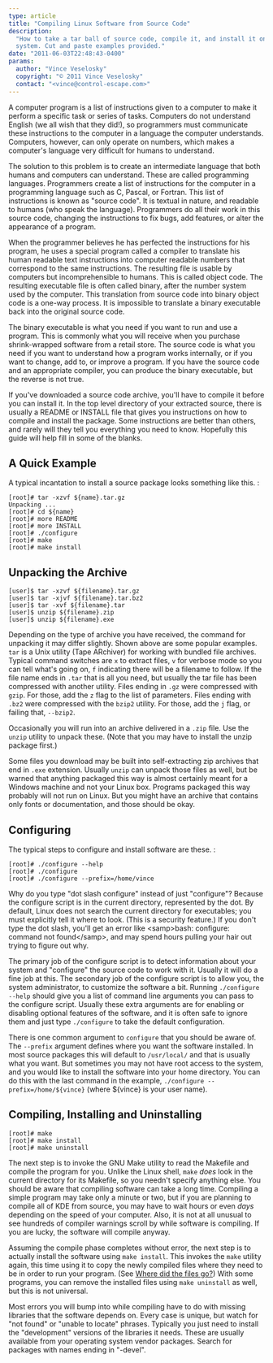 ```yaml
---
type: article
title: "Compiling Linux Software from Source Code"
description:
  "How to take a tar ball of source code, compile it, and install it on any linux
  system. Cut and paste examples provided."
date: "2011-06-03T22:48:43-0400"
params:
  author: "Vince Veselosky"
  copyright: "© 2011 Vince Veselosky"
  contact: "<vince@control-escape.com>"
---
```


A computer program is a list of instructions given to a computer to make it perform a
specific task or series of tasks. Computers do not understand English (we all wish that
they did!), so programmers must communicate these instructions to the computer in a
language the computer understands. Computers, however, can only operate on numbers,
which makes a computer\'s language very difficult for humans to understand.

The solution to this problem is to create an intermediate language that both humans and
computers can understand. These are called programming languages. Programmers create a
list of instructions for the computer in a programming language such as C, Pascal, or
Fortran. This list of instructions is known as "source code". It is textual in nature,
and readable to humans (who speak the language). Programmers do all their work in this
source code, changing the instructions to fix bugs, add features, or alter the
appearance of a program.

When the programmer believes he has perfected the instructions for his program, he uses
a special program called a compiler to translate his human readable text instructions
into computer readable numbers that correspond to the same instructions. The resulting
file is usable by computers but incomprehensible to humans. This is called object code.
The resulting executable file is often called binary, after the number system used by
the computer. This translation from source code into binary object code is a one-way
process. It is impossible to translate a binary executable back into the original source
code.

The binary executable is what you need if you want to run and use a program. This is
commonly what you will receive when you purchase shrink-wrapped software from a retail
store. The source code is what you need if you want to understand how a program works
internally, or if you want to change, add to, or improve a program. If you have the
source code and an appropriate compiler, you can produce the binary executable, but the
reverse is not true.

If you\'ve downloaded a source code archive, you\'ll have to compile it before you can
install it. In the top level directory of your extracted source, there is usually a
README or INSTALL file that gives you instructions on how to compile and install the
package. Some instructions are better than others, and rarely will they tell you
everything you need to know. Hopefully this guide will help fill in some of the blanks.

## A Quick Example

A typical incantation to install a source package looks something like this. :

    [root]# tar -xzvf ${name}.tar.gz
    Unpacking ...
    [root]# cd ${name}
    [root]# more README
    [root]# more INSTALL
    [root]# ./configure
    [root]# make
    [root]# make install

## Unpacking the Archive

    [user]$ tar -xzvf ${filename}.tar.gz
    [user]$ tar -xjvf ${filename}.tar.bz2
    [user]$ tar -xvf ${filename}.tar
    [user]$ unzip ${filename}.zip
    [user]$ unzip ${filename}.exe

Depending on the type of archive you have received, the command for unpacking it may
differ slightly. Shown above are some popular examples. `tar` is a Unix utility (Tape
ARchiver) for working with bundled file archives. Typical command switches are `x` to
extract files, `v` for verbose mode so you can tell what\'s going on, `f` indicating
there will be a filename to follow. If the file name ends in `.tar` that is all you
need, but usually the tar file has been compressed with another utility. Files ending in
`.gz` were compressed with `gzip`. For those, add the `z` flag to the list of
parameters. Files ending with `.bz2` were compressed with the `bzip2` utility. For
those, add the `j` flag, or failing that, `--bzip2`.

Occasionally you will run into an archive delivered in a `.zip` file. Use the `unzip`
utility to unpack these. (Note that you may have to install the unzip package first.)

Some files you download may be built into self-extracting zip archives that end in
`.exe` extension. Usually `unzip` can unpack those files as well, but be warned that
anything packaged this way is almost certainly meant for a Windows machine and not your
Linux box. Programs packaged this way probably will not run on Linux. But you might have
an archive that contains only fonts or documentation, and those should be okay.

## Configuring

The typical steps to configure and install software are these. :

    [root]# ./configure --help
    [root]# ./configure
    [root]# ./configure --prefix=/home/vince

Why do you type \"dot slash configure\" instead of just \"configure\"? Because the
configure script is in the current directory, represented by the dot. By default, Linux
does not search the current directory for executables; you must explicitly tell it where
to look. (This is a security feature.) If you don\'t type the dot slash, you\'ll get an
error like \<samp\>bash: configure: command not found\</samp\>, and may spend hours
pulling your hair out trying to figure out why.

The primary job of the configure script is to detect information about your system and
\"configure\" the source code to work with it. Usually it will do a fine job at this.
The secondary job of the configure script is to allow you, the system administrator, to
customize the software a bit. Running `./configure --help` should give you a list of
command line arguments you can pass to the configure script. Usually these extra
arguments are for enabling or disabling optional features of the software, and it is
often safe to ignore them and just type `./configure` to take the default configuration.

There is one common argument to `configure` that you should be aware of. The `--prefix`
argument defines where you want the software installed. In most source packages this
will default to `/usr/local/` and that is usually what you want. But sometimes you may
not have root access to the system, and you would like to install the software into your
home directory. You can do this with the last command in the example,
`./configure --prefix=/home/${vince}` (where \${vince} is your user name).

## Compiling, Installing and Uninstalling

    [root]# make
    [root]# make install
    [root]# make uninstall

The next step is to invoke the GNU Make utility to read the Makefile and compile the
program for you. Unlike the Linux shell, `make` _does_ look in the current directory for
its Makefile, so you needn\'t specify anything else. You should be aware that compiling
software can take a long time. Compiling a simple program may take only a minute or two,
but if you are planning to compile all of KDE from source, you may have to wait hours or
even _days_ depending on the speed of your computer. Also, it is not at all unusual to
see hundreds of compiler warnings scroll by while software is compiling. If you are
lucky, the software will compile anyway.

Assuming the compile phase completes without error, the next step is to actually install
the software using `make install`. This invokes the `make` utility again, this time
using it to copy the newly compiled files where they need to be in order to run your
program. (See [Where did the files go?](/linux/lx-swinstall-where)) With some programs, you can
remove the installed files using `make uninstall` as well, but this is not universal.

Most errors you will bump into while compiling have to do with missing libraries that
the software depends on. Every case is unique, but watch for \"not found\" or \"unable
to locate\" phrases. Typically you just need to install the \"development\" versions of
the libraries it needs. These are usually available from your operating system vendor
packages. Search for packages with names ending in \"-devel\".
